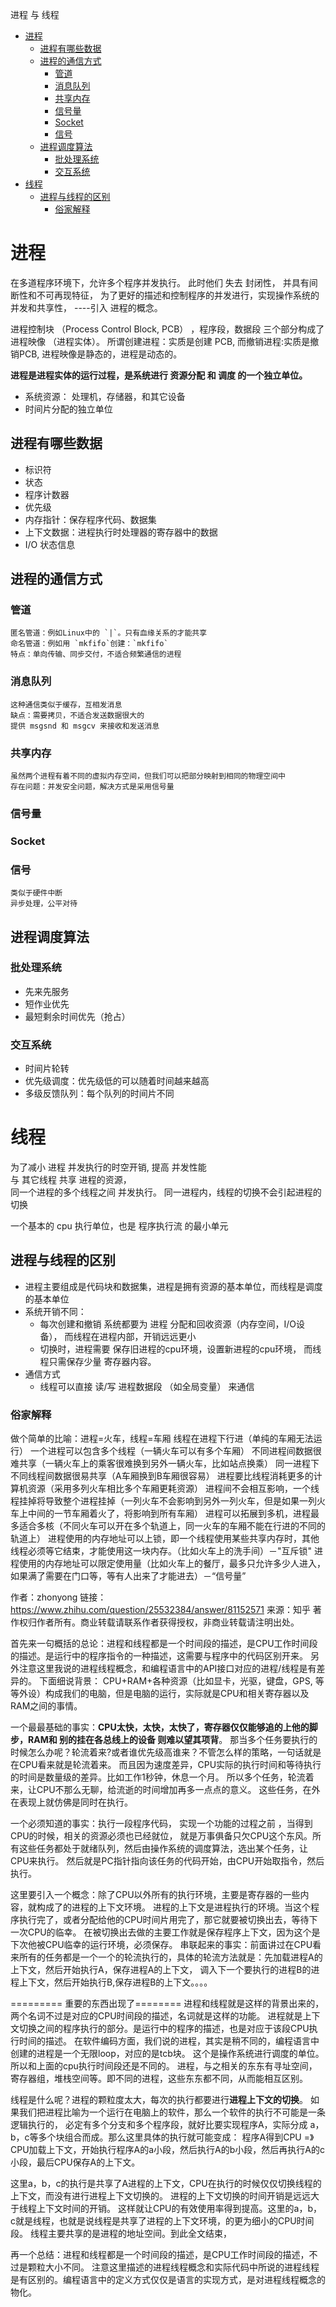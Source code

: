 进程 与 线程
<!-- TOC -->

- [进程](#进程)
    - [进程有哪些数据](#进程有哪些数据)
    - [进程的通信方式](#进程的通信方式)
        - [管道](#管道)
        - [消息队列](#消息队列)
        - [共享内存](#共享内存)
        - [信号量](#信号量)
        - [Socket](#socket)
        - [信号](#信号)
    - [进程调度算法](#进程调度算法)
        - [批处理系统](#批处理系统)
        - [交互系统](#交互系统)
- [线程](#线程)
    - [进程与线程的区别](#进程与线程的区别)
        - [俗家解释](#俗家解释)

<!-- /TOC -->
# 进程
在多道程序环境下，允许多个程序并发执行。 此时他们 失去 封闭性， 并具有间断性和不可再现特征， 
为了更好的描述和控制程序的并发进行，实现操作系统的并发和共享性， ----引入 进程的概念。

进程控制块 （Process Control Block, PCB） ，程序段，数据段   三个部分构成了进程映像 （进程实体）。
所谓创建进程：实质是创建 PCB, 而撤销进程:实质是撤销PCB, 
进程映像是静态的，进程是动态的。

**进程是进程实体的运行过程，是系统进行 资源分配 和 调度 的一个独立单位。**
* 系统资源： 处理机，存储器，和其它设备
* 时间片分配的独立单位 
## 进程有哪些数据
* 标识符
* 状态
* 程序计数器
* 优先级
* 内存指针：保存程序代码、数据集
* 上下文数据：进程执行时处理器的寄存器中的数据
* I/O 状态信息

## 进程的通信方式
### 管道
    匿名管道：例如Linux中的 `|`。只有血缘关系的才能共享
    命名管道：例如用 `mkfifo`创建：`mkfifo`
    特点：单向传输、同步交付，不适合频繁通信的进程
### 消息队列
    这种通信类似于缓存，互相发消息
    缺点：需要拷贝，不适合发送数据很大的
    提供 msgsnd 和 msgcv 来接收和发送消息
### 共享内存
    虽然两个进程有着不同的虚拟内存空间，但我们可以把部分映射到相同的物理空间中
    存在问题：并发安全问题，解决方式是采用信号量
### 信号量
### Socket
### 信号
    类似于硬件中断
    异步处理，公平对待

## 进程调度算法
### 批处理系统
* 先来先服务
* 短作业优先
* 最短剩余时间优先（抢占）
### 交互系统
* 时间片轮转
* 优先级调度：优先级低的可以随着时间越来越高
* 多级反馈队列：每个队列的时间片不同

# 线程
为了减小 进程 并发执行的时空开销, 提高 并发性能  
与 其它线程 共享 进程的资源，  
同一个进程的多个线程之间  并发执行。 同一进程内，线程的切换不会引起进程的切换

一个基本的 cpu 执行单位，也是 程序执行流 的最小单元


## 进程与线程的区别
* 进程主要组成是代码块和数据集，进程是拥有资源的基本单位，而线程是调度的基本单位
* 系统开销不同：
    * 每次创建和撤销 系统都要为 进程 分配和回收资源（内存空间，I/O设备）， 而线程在进程内部，开销远远更小
    * 切换时，进程需要 保存旧进程的cpu环境，设置新进程的cpu环境， 而线程只需保存少量 寄存器内容。
* 通信方式
    * 线程可以直接 读/写 进程数据段 （如全局变量） 来通信
### 俗家解释
做个简单的比喻：进程=火车，线程=车厢
线程在进程下行进（单纯的车厢无法运行）
一个进程可以包含多个线程（一辆火车可以有多个车厢）
不同进程间数据很难共享（一辆火车上的乘客很难换到另外一辆火车，比如站点换乘）
同一进程下不同线程间数据很易共享（A车厢换到B车厢很容易）
进程要比线程消耗更多的计算机资源（采用多列火车相比多个车厢更耗资源）
进程间不会相互影响，一个线程挂掉将导致整个进程挂掉（一列火车不会影响到另外一列火车，但是如果一列火车上中间的一节车厢着火了，将影响到所有车厢）
进程可以拓展到多机，进程最多适合多核（不同火车可以开在多个轨道上，同一火车的车厢不能在行进的不同的轨道上）
进程使用的内存地址可以上锁，即一个线程使用某些共享内存时，其他线程必须等它结束，才能使用这一块内存。（比如火车上的洗手间）－"互斥锁"
进程使用的内存地址可以限定使用量（比如火车上的餐厅，最多只允许多少人进入，如果满了需要在门口等，等有人出来了才能进去）－“信号量”

[](https://www.zhihu.com/question/25532384/answer/411179772)


作者：zhonyong
链接：https://www.zhihu.com/question/25532384/answer/81152571
来源：知乎
著作权归作者所有。商业转载请联系作者获得授权，非商业转载请注明出处。

首先来一句概括的总论：进程和线程都是一个时间段的描述，是CPU工作时间段的描述。是运行中的程序指令的一种描述，这需要与程序中的代码区别开来。
另外注意这里我说的进程线程概念，和编程语言中的API接口对应的进程/线程是有差异的。
下面细说背景：
CPU+RAM+各种资源（比如显卡，光驱，键盘，GPS, 等等外设）构成我们的电脑，但是电脑的运行，实际就是CPU和相关寄存器以及RAM之间的事情。

一个最最基础的事实：**CPU太快，太快，太快了，寄存器仅仅能够追的上他的脚步，RAM和 别的挂在各总线上的设备 则难以望其项背**。
那当多个任务要执行的时候怎么办呢？轮流着来?或者谁优先级高谁来？不管怎么样的策略，一句话就是在CPU看来就是轮流着来。
而且因为速度差异，CPU实际的执行时间和等待执行的时间是数量级的差异。比如工作1秒钟，休息一个月。
所以多个任务，轮流着来，让CPU不那么无聊，给流逝的时间增加再多一点点的意义。
这些任务，在外在表现上就仿佛是同时在执行。

一个必须知道的事实：执行一段程序代码，
实现一个功能的过程之前 ，当得到CPU的时候，相关的资源必须也已经就位，
就是万事俱备只欠CPU这个东风。所有这些任务都处于就绪队列，然后由操作系统的调度算法，选出某个任务，让CPU来执行。
然后就是PC指针指向该任务的代码开始，由CPU开始取指令，然后执行。

这里要引入一个概念：除了CPU以外所有的执行环境，主要是寄存器的一些内容，就构成了的进程的上下文环境。
进程的上下文是进程执行的环境。当这个程序执行完了，或者分配给他的CPU时间片用完了，那它就要被切换出去，等待下一次CPU的临幸。
在被切换出去做的主要工作就是保存程序上下文，因为这个是下次他被CPU临幸的运行环境，必须保存。
串联起来的事实：前面讲过在CPU看来所有的任务都是一个一个的轮流执行的，具体的轮流方法就是：先加载进程A的上下文，然后开始执行A，保存进程A的上下文，
调入下一个要执行的进程B的进程上下文，然后开始执行B,保存进程B的上下文。。。。

========= 重要的东西出现了========
进程和线程就是这样的背景出来的，两个名词不过是对应的CPU时间段的描述，名词就是这样的功能。
进程就是上下文切换之间的程序执行的部分。是运行中的程序的描述，也是对应于该段CPU执行时间的描述。
在软件编码方面，我们说的进程，其实是稍不同的，编程语言中创建的进程是一个无限loop，对应的是tcb块。
这个是操作系统进行调度的单位。所以和上面的cpu执行时间段还是不同的。
进程，与之相关的东东有寻址空间，寄存器组，堆栈空间等。即不同的进程，这些东东都不同，从而能相互区别。

线程是什么呢？进程的颗粒度太大，每次的执行都要进行**进程上下文的切换**。
如果我们把进程比喻为一个运行在电脑上的软件，那么一个软件的执行不可能是一条逻辑执行的，
必定有多个分支和多个程序段，就好比要实现程序A，实际分成 a，b，c等多个块组合而成。那么这里具体的执行就可能变成：
程序A得到CPU =》CPU加载上下文，开始执行程序A的a小段，然后执行A的b小段，然后再执行A的c小段，最后CPU保存A的上下文。

这里a，b，c的执行是共享了A进程的上下文，CPU在执行的时候仅仅切换线程的上下文，而没有进行进程上下文切换的。
进程的上下文切换的时间开销是远远大于线程上下文时间的开销。
这样就让CPU的有效使用率得到提高。这里的a，b，c就是线程，也就是说线程是共享了进程的上下文环境，的更为细小的CPU时间段。
线程主要共享的是进程的地址空间。到此全文结束，

再一个总结：进程和线程都是一个时间段的描述，是CPU工作时间段的描述，不过是颗粒大小不同。
注意这里描述的进程线程概念和实际代码中所说的进程线程是有区别的。编程语言中的定义方式仅仅是语言的实现方式，是对进程线程概念的物化。


